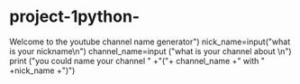 # project-1python-
Welcome to the youtube channel name generator")
nick_name=input("what is your nickname\n")
channel_name=input ("what is your channel about \n")
print ("you could name your channel " +"("+ channel_name +" with " +nick_name +")")  
